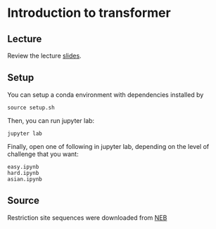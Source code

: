# Introduction to transformer

## Lecture

Review the lecture [slides][2].

## Setup

You can setup a conda environment with dependencies installed by
```
source setup.sh
```

Then, you can run jupyter lab:
```
jupyter lab
```

Finally, open one of following in jupyter lab, depending on the level of
challenge that you want:
```
easy.ipynb
hard.ipynb
asian.ipynb
```

## Source

Restriction site sequences were downloaded from [NEB][1]

[1]: https://www.neb.com/en/tools-and-resources/selection-charts/alphabetized-list-of-recognition-specificities
[2]: https://github.com/djhshih/intro-transformer/raw/refs/heads/main/doc/lec_transformer.pptx

